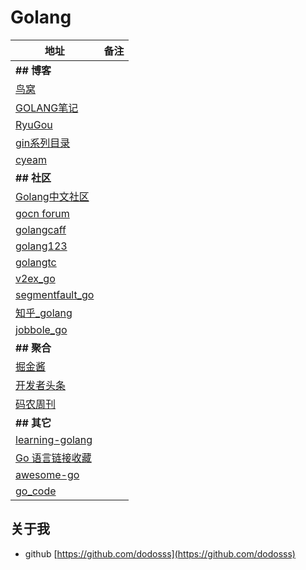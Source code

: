 # Golang

地址 | 备注
----- | -----
**## 博客** | 
[鸟窝](http://colobu.com/) | 
[GOLANG笔记](https://www.golangnote.com/) | 
[RyuGou](https://i6448038.github.io/) | 
[gin系列目录](https://github.com/EDDYCJY/blog) | 
[cyeam](http://blog.cyeam.com/) | 
**## 社区** | 
[Golang中文社区](https://studygolang.com/) | 
[gocn forum](https://gocn.vip/) | 
[golangcaff](https://golangcaff.com/) | 
[golang123](https://www.golang123.com/) | 
[golangtc](https://www.golangtc.com/) | 
[v2ex_go](https://www.v2ex.com/go/go) | 
[segmentfault_go](https://segmentfault.com/t/golang/blogs) | 
[知乎_golang](https://www.zhihu.com/search?q=golang&type=column) | 
[jobbole_go](http://blog.jobbole.com/category/go/) | 
**## 聚合** | 
[掘金酱](http://e.xitu.io/) | 
[开发者头条](https://toutiao.io/tags/Golang?type=latest) | 
[码农周刊](https://weekly.manong.io/issues/) | 
**## 其它** | 
[learning-golang](https://github.com/developer-learning/learning-golang) | 
[Go 语言链接收藏](https://zhongfox.github.io/2017/11/20/go-links/#channel) | 
[awesome-go](https://github.com/avelino/awesome-go) |
[go_code](https://github.com/mnhkahn/go_code) | 

## 关于我

- github [https://github.com/dodosss](https://github.com/dodosss)